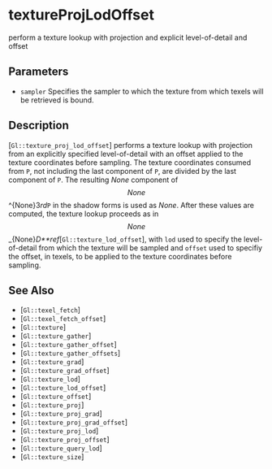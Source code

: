 # textureProjLodOffset
perform a texture lookup with projection and explicit level-of-detail
  and offset

## Parameters
- `sampler`
  Specifies the sampler to which the texture from which texels will be
  retrieved is bound.

## Description
[`Gl::texture_proj_lod_offset`] performs a texture lookup with
  projection from an explicitly specified level-of-detail with an offset
  applied to the texture coordinates before sampling. The texture
  coordinates consumed from `P`, not including the last component of
  `P`, are divided by the last component of `P`. The resulting $None$
  component of $$ None $$ ^{None}3*rd*`P` in the shadow forms is used as
  $None$. After these values are computed, the texture lookup proceeds
  as in $$ None $$ _{None}*D**ref*[`Gl::texture_lod_offset`], with `lod`
  used to specify the level-of-detail from which the texture will be
  sampled and `offset` used to specifiy the offset, in texels, to be
  applied to the texture coordinates before sampling.

## See Also
- [`Gl::texel_fetch`]
- [`Gl::texel_fetch_offset`]
- [`Gl::texture`]
- [`Gl::texture_gather`]
- [`Gl::texture_gather_offset`]
- [`Gl::texture_gather_offsets`]
- [`Gl::texture_grad`]
- [`Gl::texture_grad_offset`]
- [`Gl::texture_lod`]
- [`Gl::texture_lod_offset`]
- [`Gl::texture_offset`]
- [`Gl::texture_proj`]
- [`Gl::texture_proj_grad`]
- [`Gl::texture_proj_grad_offset`]
- [`Gl::texture_proj_lod`]
- [`Gl::texture_proj_offset`]
- [`Gl::texture_query_lod`]
- [`Gl::texture_size`]

